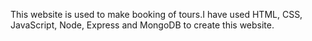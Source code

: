 This website is used to make booking of tours.I have used HTML, CSS, JavaScript, Node, Express and MongoDB to create this website. 

